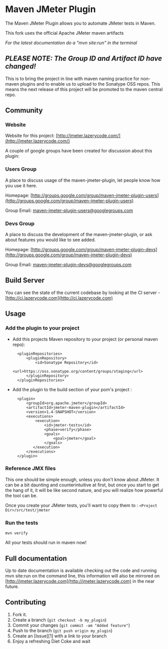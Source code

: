 Maven JMeter Plugin
===================

The Maven JMeter Plugin allows you to automate JMeter tests in Maven.

This fork uses the official Apache JMeter maven artifacts

*For the latest documentation do a "mvn site:run" in the terminal*

*PLEASE NOTE: The Group ID and Artifact ID have changed!*
-----

 This is to bring the project in line with maven naming practice for non-maven plugins and to enable us to upload to the Sonatype OSS repos.  This means the next release of this project will be promoted to the maven central repo.

Community
-----

### Website

Website for this project: [http://jmeter.lazerycode.com/](http://jmeter.lazerycode.com/)

A couple of google groups have been created for discussion about this plugin:

### Users Group

A place to discuss usage of the maven-jmeter-plugin, let people know how you use it here.

Homepage: [http://groups.google.com/group/maven-jmeter-plugin-users](http://groups.google.com/group/maven-jmeter-plugin-users)

Group Email: [maven-jmeter-plugin-users@googlegroups.com](mailto:maven-jmeter-plugin-users@googlegroups.com)

### Devs Group

A place to discuss the development of the maven-jmeter-plugin, or ask about features you would like to see added.

Homepage: [http://groups.google.com/group/maven-jmeter-plugin-devs](http://groups.google.com/group/maven-jmeter-plugin-devs)

Group Email: [maven-jmeter-plugin-devs@googlegroups.com](mailto:maven-jmeter-plugin-devs@googlegroups.com)

Build Server
-----

You can see the state of the current codebase by looking at the CI server - [http://ci.lazerycode.com](http://ci.lazerycode.com)


Usage
-----

### Add the plugin to your project

* Add this projects Maven repository to your project (or personal maven repo):

        <pluginRepositories>
		    <pluginRepository>
            	<id>Sonatype Repository</id>
            	<url>https://oss.sonatype.org/content/groups/staging</url>
            </pluginRepository>
		</pluginRepositories>

* Add the plugin to the build section of your pom's project :

		<plugin>
			<groupId>org.apache.jmeter</groupId>
			<artifactId>jmeter-maven-plugin</artifactId>
			<version>1.4-SNAPSHOT</version>
			<executions>
				<execution>
					<id>jmeter-tests</id>
					<phase>verify</phase>
					<goals>
						<goal>jmeter</goal>
					</goals>
			   </execution>
			</executions>
		</plugin>

### Reference JMX files

This one should be simple enough, unless you don't know about JMeter.  It can be a bit daunting and counterintuitive at first, but once you start to get the hang of it, it will be like second nature, and you will realize how powerful the tool can be.

Once you create your JMeter tests, you'll want to copy them to : `<Project Dir>/src/test/jmeter`

### Run the tests

	mvn verify

All your tests should run in maven now!

Full documentation
-------

Up to date documentation is available checking out the code and running mvn site:run on the command line, this information will also be mirrored on [http://jmeter.lazerycode.com](http://jmeter.lazerycode.com) in the near future.

Contributing
------------

1. Fork it.
2. Create a branch (`git checkout -b my_plugin`)
3. Commit your changes (`git commit -am "Added feature"`)
4. Push to the branch (`git push origin my_plugin`)
5. Create an [Issue][1] with a link to your branch
6. Enjoy a refreshing Diet Coke and wait